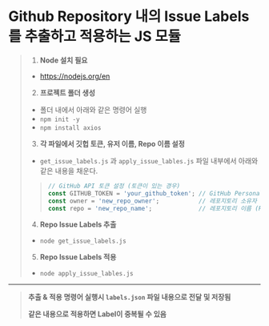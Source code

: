 # Github Repository 내의 Issue Labels를 추출하고 적용하는 JS 모듈

> 1. **Node 설치 필요**
>   - https://nodejs.org/en
>     
> 2. **프로젝트 폴더 생성**
>   - 폴더 내에서 아래와 같은 명령어 실행
>   - ```npm init -y```
>   - ```npm install axios```
> 
> 3. **각 파일에서 깃헙 토큰, 유저 이름, Repo 이름 설정**
>   - ```get_issue_labels.js``` 과 ```apply_issue_lables.js``` 파일 내부에서 아래와 같은 내용을 채운다.
>   > ```javascript
>   > // GitHub API 토큰 설정 (토큰이 있는 경우)
>   > const GITHUB_TOKEN = 'your_github_token'; // GitHub Personal Access Token
>   > const owner = 'new_repo_owner';           // 레포지토리 소유자 (Organaztion도 가능)
>   > const repo = 'new_repo_name';             // 레포지토리 이름 (Public 이어야함)
>   > ```
> 
> 4. **Repo Issue Labels 추출**
>   - ```node get_issue_labels.js```
>
> 5. **Repo Issue Labels 적용**
>   - ```node apply_issue_lables.js```
>
---
> **추출 & 적용 명령어 실행시 ```labels.json``` 파일 내용으로 전달 및 저장됨**
> 
> **같은 내용으로 적용하면 Label이 중복될 수 있음**
